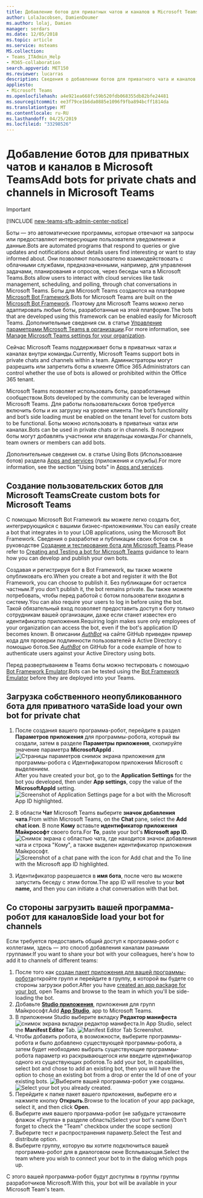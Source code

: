 ```yaml
---
title: Добавление ботов для приватных чатов и каналов в Microsoft Teams
author: LolaJacobsen, DamienDoumer
ms.author: lolaj, Damien
manager: serdars
ms.date: 12/05/2018
ms.topic: article
ms.service: msteams
MS.collection:
- Teams_ITAdmin_Help
- M365-collaboration
search.appverid: MET150
ms.reviewer: lucarras
description: Сведения о добавлении ботов для приватного чата и каналов в Microsoft Teams, создании пользовательских ботов и загрузке собственного неопубликованного бота для приватного чата.
appliesto:
- Microsoft Teams
ms.openlocfilehash: a4e921ea668fc59b520fdb068355db82bfe24481
ms.sourcegitcommit: ee3f79ce1b6da0885e1096f9fba894bcff1814da
ms.translationtype: MT
ms.contentlocale: ru-RU
ms.lasthandoff: 04/25/2019
ms.locfileid: "33298526"
---
```

<a name="add-bots-for-private-chats-and-channels-in-microsoft-teams"></a><span data-ttu-id="cd87e-103">Добавление ботов для приватных чатов и каналов в Microsoft Teams</span><span class="sxs-lookup"><span data-stu-id="cd87e-103">Add bots for private chats and channels in Microsoft Teams</span></span>
==========================================================
> [!IMPORTANT]
> [!INCLUDE [new-teams-sfb-admin-center-notice](includes/new-teams-sfb-admin-center-notice.md)]

<span data-ttu-id="cd87e-104">Боты — это автоматические программы, которые отвечают на запросы или предоставляют интересующие пользователя уведомления и данные.</span><span class="sxs-lookup"><span data-stu-id="cd87e-104">Bots are automated programs that respond to queries or give updates and notifications about details users find interesting or want to stay informed about.</span></span> <span data-ttu-id="cd87e-105">Они позволяют пользователю взаимодействовать с облачными службами, предназначенными, например, для управления задачами, планирования и опросов, через беседы чата в Microsoft Teams.</span><span class="sxs-lookup"><span data-stu-id="cd87e-105">Bots allow users to interact with cloud services like task management, scheduling, and polling, through chat conversations in Microsoft Teams.</span></span> <span data-ttu-id="cd87e-106">Боты для Microsoft Teams создаются на платформе [Microsoft Bot Framework](https://go.microsoft.com/fwlink/?linkid=854370).</span><span class="sxs-lookup"><span data-stu-id="cd87e-106">Bots for Microsoft Teams are built on the [Microsoft Bot Framework](https://go.microsoft.com/fwlink/?linkid=854370).</span></span> <span data-ttu-id="cd87e-107">Поэтому для Microsoft Teams можно легко адаптировать любые боты, разработанные на этой платформе.</span><span class="sxs-lookup"><span data-stu-id="cd87e-107">The bots that are developed using this framework can be enabled easily for Microsoft Teams.</span></span> <span data-ttu-id="cd87e-108">Дополнительные сведения см. в статье [Управление параметрами Microsoft Teams в организации](enable-features-office-365.md).</span><span class="sxs-lookup"><span data-stu-id="cd87e-108">For more information, see [Manage Microsoft Teams settings for your organization](enable-features-office-365.md).</span></span>

<span data-ttu-id="cd87e-109">Сейчас Microsoft Teams поддерживает боты в приватных чатах и каналах внутри команды.</span><span class="sxs-lookup"><span data-stu-id="cd87e-109">Currently, Microsoft Teams support bots in private chats and channels within a team.</span></span> <span data-ttu-id="cd87e-110">Администраторы могут разрешить или запретить боты в клиенте Office 365.<span id="_T-Bot" class="anchor"></span></span><span class="sxs-lookup"><span data-stu-id="cd87e-110">Administrators can control whether the use of bots is allowed or prohibited within the Office 365 tenant.<span id="_T-Bot" class="anchor"></span></span></span>

<span data-ttu-id="cd87e-111">Microsoft Teams позволяет использовать боты, разработанные сообществом.</span><span class="sxs-lookup"><span data-stu-id="cd87e-111">Bots developed by the community can be leveraged within Microsoft Teams.</span></span> <span data-ttu-id="cd87e-112">Для работы пользовательских ботов требуется включить боты и их загрузку на уровне клиента.</span><span class="sxs-lookup"><span data-stu-id="cd87e-112">The bot’s functionality and bot’s side loading must be enabled on the tenant level for custom bots to be functional.</span></span> <span data-ttu-id="cd87e-113">Боты можно использовать в приватных чатах или каналах.</span><span class="sxs-lookup"><span data-stu-id="cd87e-113">Bots can be used in private chats or in channels.</span></span> <span data-ttu-id="cd87e-114">В последних боты могут добавлять участники или владельцы команды.</span><span class="sxs-lookup"><span data-stu-id="cd87e-114">For channels, team owners or members can add bots.</span></span>

<span data-ttu-id="cd87e-115">Дополнительные сведения см. в статье Using Bots (Использование ботов) раздела [Apps and services](https://support.office.com/article/Apps-and-services-cc1fba57-9900-4634-8306-2360a40c665b) (приложения и службы).</span><span class="sxs-lookup"><span data-stu-id="cd87e-115">For more information, see the section "Using bots" in [Apps and services](https://support.office.com/article/Apps-and-services-cc1fba57-9900-4634-8306-2360a40c665b).</span></span> 




<a name="create-custom-bots-for-microsoft-teams"></a><span data-ttu-id="cd87e-116">Создание пользовательских ботов для Microsoft Teams</span><span class="sxs-lookup"><span data-stu-id="cd87e-116">Create custom bots for Microsoft Teams</span></span>
--------------------------------------

<span data-ttu-id="cd87e-117">С помощью Microsoft Bot Framework вы можете легко создать бот, интегрирующийся с вашими бизнес-приложениями.</span><span class="sxs-lookup"><span data-stu-id="cd87e-117">You can easily create a bot that integrates in to your LOB applications, using the Microsoft Bot Framework.</span></span> <span data-ttu-id="cd87e-118">Сведения о разработке и публикации своих ботов см. в руководстве [Создание и тестирование бота для Microsoft Teams](https://go.microsoft.com/fwlink/?linkid=854371).</span><span class="sxs-lookup"><span data-stu-id="cd87e-118">Please refer to [Creating and Testing a bot for Microsoft Teams](https://go.microsoft.com/fwlink/?linkid=854371) guidance to learn how you can develop and publish your own bots.</span></span>

<span data-ttu-id="cd87e-119">Создавая и регистрируя бот в Bot Framework, вы также можете опубликовать его.</span><span class="sxs-lookup"><span data-stu-id="cd87e-119">When you create a bot and register it with the Bot Framework, you can choose to publish it.</span></span> <span data-ttu-id="cd87e-120">Без публикации бот остается частным.</span><span class="sxs-lookup"><span data-stu-id="cd87e-120">If you don't publish it, the bot remains private.</span></span> <span data-ttu-id="cd87e-121">Вы также можете потребовать, чтобы перед работой с ботом пользователи входили в систему.</span><span class="sxs-lookup"><span data-stu-id="cd87e-121">You can also require your users to log in before using the bot.</span></span> <span data-ttu-id="cd87e-122">Такой обязательный вход позволяет предоставить доступ к боту только сотрудникам вашей организации, даже если станет известен его идентификатор приложения.</span><span class="sxs-lookup"><span data-stu-id="cd87e-122">Requiring login makes sure only employees of your organization can access the bot, even if the bot's application ID becomes known.</span></span> <span data-ttu-id="cd87e-123">В описании [*AuthBot*](https://go.microsoft.com/fwlink/?linkid=854372) на сайте GitHub приведен пример кода для проверки подлинности пользователей в Active Directory с помощью ботов.</span><span class="sxs-lookup"><span data-stu-id="cd87e-123">See [*AuthBot*](https://go.microsoft.com/fwlink/?linkid=854372) on GitHub for a code example of how to authenticate users against your Active Directory using bots.</span></span>

<span data-ttu-id="cd87e-124">Перед развертыванием в Teams боты можно тестировать с помощью [Bot Framework Emulator](https://go.microsoft.com/fwlink/?linkid=854373).</span><span class="sxs-lookup"><span data-stu-id="cd87e-124">Bots can be tested using the [Bot Framework Emulator](https://go.microsoft.com/fwlink/?linkid=854373) before they are deployed into your Teams.</span></span>

<a name="side-load-your-own-bot-for-private-chat"></a><span data-ttu-id="cd87e-125">Загрузка собственного неопубликованного бота для приватного чата</span><span class="sxs-lookup"><span data-stu-id="cd87e-125">Side load your own bot for private chat</span></span>
---------------------------------------

1. <span data-ttu-id="cd87e-126">После создания вашего программа-робот, перейдите в раздел **Параметров приложения** для программы-робота, который вы создали, затем в разделе **Параметры приложения**, скопируйте значение параметра **MicrosoftAppId** . ![Страницы параметров снимок экрана приложения для программы-робота с Идентификатором приложения Microsoft с выделением.](media/Add_bots_for_private_chats_and_channels_in_Microsoft_Teams_image5.png)</span><span class="sxs-lookup"><span data-stu-id="cd87e-126">After you have created your bot, go to the **Application Settings** for the bot you developed, then under **App settings**, copy the value of the **MicrosoftAppId** setting.![Screenshot of Application Settings page for a bot with the Microsoft App ID highlighted.](media/Add_bots_for_private_chats_and_channels_in_Microsoft_Teams_image5.png)</span></span>



2.  <span data-ttu-id="cd87e-127">В области **Чат** Microsoft Teams выберите **значок добавления чата**.</span><span class="sxs-lookup"><span data-stu-id="cd87e-127">From within Microsoft Teams, on the **Chat** pane, select the **Add chat icon**.</span></span> <span data-ttu-id="cd87e-128">В поле **Кому** вставьте **идентификатор приложения Майкрософт** своего бота.</span><span class="sxs-lookup"><span data-stu-id="cd87e-128">For **To**, paste your bot's **Microsoft app ID**.</span></span> <span data-ttu-id="cd87e-129">![Снимок экрана с областью чата, где находится значок добавления чата и строка "Кому", а также выделен идентификатор приложения Майкрософт.](media/Add_bots_for_private_chats_and_channels_in_Microsoft_Teams_image6.png)</span><span class="sxs-lookup"><span data-stu-id="cd87e-129">![Screenshot of a chat pane with the icon for Add chat and the To line with the Microsoft app ID highlighted.](media/Add_bots_for_private_chats_and_channels_in_Microsoft_Teams_image6.png)</span></span>



3.  <span data-ttu-id="cd87e-130">Идентификатор разрешается в **имя бота**, после чего вы можете запустить беседу с этим ботом.</span><span class="sxs-lookup"><span data-stu-id="cd87e-130">The app ID will resolve to your **bot name,** and then you can initiate a chat conversation with that bot.</span></span>

<a name="side-load-your-bot-for-channels"></a><span data-ttu-id="cd87e-131">Со стороны загрузить вашей программа-робот для каналов</span><span class="sxs-lookup"><span data-stu-id="cd87e-131">Side load your bot for channels</span></span>
-----------------------------------

<span data-ttu-id="cd87e-132">Если требуется предоставить общий доступ к программа-робот с коллегами, здесь — это способ добавления каналам разными группами:</span><span class="sxs-lookup"><span data-stu-id="cd87e-132">If you want to share your bot with your colleagues, here's how to add it to channels of different teams:</span></span>

1. <span data-ttu-id="cd87e-133">После того как [создан пакет приложения для вашей программы-робота](https://docs.microsoft.com/microsoftteams/platform/concepts/apps/apps-upload)откройте групп и перейдите в группу, в которой вы будете со стороны загрузки робот.</span><span class="sxs-lookup"><span data-stu-id="cd87e-133">After you have [created an app package for your bot](https://docs.microsoft.com/microsoftteams/platform/concepts/apps/apps-upload), open Teams and browse to the team in which you'll be side-loading the bot.</span></span>
2. <span data-ttu-id="cd87e-134">Добавьте **[Studio приложения](https://docs.microsoft.com/microsoftteams/platform/get-started/get-started-app-studio)**, приложения для групп Майкрософт.</span><span class="sxs-lookup"><span data-stu-id="cd87e-134">Add **[App Studio](https://docs.microsoft.com/microsoftteams/platform/get-started/get-started-app-studio)**, app to Microsoft Teams.</span></span>
3. <span data-ttu-id="cd87e-135">В приложении Studio выберите вкладку **Редактор манифеста** ![снимок экрана вкладки редактор манифеста.](media/Adding_Bot_To_Teams.png)</span><span class="sxs-lookup"><span data-stu-id="cd87e-135">In App Studio, select the **Manifest Editor** Tab. ![Manifest Editor Tab Screenshot.](media/Adding_Bot_To_Teams.png)</span></span>
4. <span data-ttu-id="cd87e-136">Чтобы добавить робота, в возможности, выберите программы-робота и было добавлено существующей программы-робота, а затем будет необходимо выбрать существующие программы-робота параметр из раскрывающегося или введите идентификатор одного из существующих роботов.</span><span class="sxs-lookup"><span data-stu-id="cd87e-136">To add your bot, In capabilities, select bot and chose to add an existing bot, then you will have the option to chose an existing bot from a drop or enter the Id of one of your existing bots.</span></span>
<span data-ttu-id="cd87e-137">![Выберите вашей программа-робот уже созданы.](media/Select_Existing_Bot.png)</span><span class="sxs-lookup"><span data-stu-id="cd87e-137">![Select your bot you already created.](media/Select_Existing_Bot.png)</span></span>
5. <span data-ttu-id="cd87e-138">Перейдите к папке пакет вашего приложения, выберите его и нажмите кнопку **Открыть**.</span><span class="sxs-lookup"><span data-stu-id="cd87e-138">Browse to the location of your app package, select it, and then click **Open**.</span></span>
6. <span data-ttu-id="cd87e-139">Выберите имя вашего программа-робот (не забудьте установите флажок «Группа» в разделе область)</span><span class="sxs-lookup"><span data-stu-id="cd87e-139">Select your bot's name (Don't forget to check the "Team" checkbox under the scope section)</span></span>
7. <span data-ttu-id="cd87e-140">Выберите тест и распространения параметр.</span><span class="sxs-lookup"><span data-stu-id="cd87e-140">Select the Test and distribute option.</span></span>
8. <span data-ttu-id="cd87e-141">Выберите группу, которую вы хотите подключиться вашей программа-робот для в диалоговом окне Всплывающая.</span><span class="sxs-lookup"><span data-stu-id="cd87e-141">Select the team where you wish to connect your bot to in the dialog which pops up.</span></span>

<span data-ttu-id="cd87e-142">С этого вашей программа-робот будут доступны в группы группы разработчиков Microsoft.</span><span class="sxs-lookup"><span data-stu-id="cd87e-142">With this, your bot will be available in your Microsoft Team's team.</span></span>
